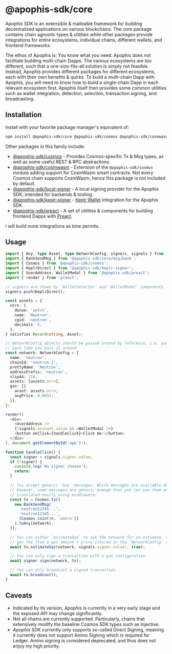 # @apophis-sdk/core
Apophis SDK is an extensible & malleable framework for building decentralized applications on various blockchains. The core package contains chain agnostic types & utilities while other packages provide integrations for entire ecosystems, individual chains, different wallets, and frontend frameworks.

The ethos of Apophis is: You know what you need. Apophis does not facilitate building multi-chain Dapps. The various ecosystems are too different, such that a one-size-fits-all solution is simply not feasible. Instead, Apophis provides different packages for different ecosystems, each with their own benefits & quirks. To build a multi-chain Dapp with Apophis, you will need to know how to build a single-chain Dapp in each relevant ecosystem first. Apophis itself then provides some common utilities such as wallet integration, detection, selection, transaction signing, and broadcasting.

## Installation
Install with your favorite package manager's equivalent of:

```bash
npm install @apophis-sdk/core @apophis-sdk/cosmos @apophis-sdk/cosmwasm @apophis-sdk/local-signer
```

Other packages in this family include:

- [@apophis-sdk/cosmos](https://npmjs.com/package/@apophis-sdk/cosmos) - Provides Cosmos-specific Tx & Msg types, as well as some useful REST & RPC abstractions.
- [@apophis-sdk/cosmwasm](https://npmjs.com/package/@apophis-sdk/cosmwasm) - Extension of the `@apophis-sdk/cosmos` module adding support for CosmWasm smart contracts. Not every Cosmos chain supports CosmWasm, hence this package is not included by default.
- [@apophis-sdk/local-signer](https://npmjs.com/package/@apophis-sdk/local-signer) - A local signing provider for the Apophis SDK, intended for backends & tooling.
- [@apophis-sdk/keplr-signer](https://npmjs.com/package/@apophis-sdk/keplr-signer) - [Keplr Wallet](https://keplr.app) integration for the Apophis SDK.
- [@apophis-sdk/preact](https://npmjs.com/package/@apophis-sdk/preact) - A set of utilities & components for building frontend Dapps with [Preact](https://preactjs.org).

I will build more integrations as time permits.

## Usage
```typescript
import { Any, type Asset, type NetworkConfig, signers, signals } from '@apophis-sdk/core';
import { BankSendMsg } from '@apophis-sdk/core/msg/bank';
import { Cosmos } from '@apophis-sdk/cosmos';
import { KeplrDirect } from '@apophis-sdk/keplr-signer';
import { UserAddress, WalletModal } from '@apophis-sdk/preact';
import { render } from 'preact';

// signers are shown by `WalletSelector` and `WalletModal` components
signers.push(KeplrDirect);

const assets = {
  ntrn: {
    denom: 'untrn',
    name: 'Neutron',
    cgid: 'neutron',
    decimals: 6,
  },
} satisfies Record<string, Asset>;

// NetworkConfig objects should be passed around by reference, i.e. you should not create a new one
// each time you pass it around.
const network: NetworkConfig = {
  name: 'neutron',
  chainId: 'neutron-1',
  prettyName: 'Neutron',
  addressPrefix: 'neutron',
  slip44: 118,
  assets: [assets.ntrn],
  gas: [{
    asset: assets.ntrn,
    avgPrice: 0.0053,
  }],
};

render((
  <div>
    <UserAddress />
    {!signals.account.value && <WalletModal />}
    <button onClick={handleClick}>Click me!</button>
  </div>
), document.getElementById('app')!);

function handleClick() {
  const signer = signals.signer.value;
  if (!signer) {
    console.log('No signer chosen');
    return;
  }

  // Txs accept generic `Any` messages. Which messages are available depends entirely on the chain.
  // However, some messages are generic enough that you can use them across many chains, or can be
  // translated easily using middleware.
  const tx = Cosmos.tx([
    new BankSendMsg(
      'neutron12345...',
      'neutron12345...',
      [Cosmos.coin(1n, 'untrn')]
    ).toAny(network),
  ]);

  // You can either `estimateGas` to ask the network for an estimate, or `computeGas` to compute the
  // gas fee from a gas amount + price (stored in the `NetworkConfig` object).
  await tx.estimateGas(network, signals.signer.value!, true);

  // You can only sign a transaction with a gas configuration.
  await signer.sign(network, tx);

  // You can only broadcast a signed transaction.
  await tx.broadcast();
}
```

## Caveats
- Indicated by its version, *Apophis* is currently in a very early stage and the exposed API may change significantly.
- Not all chains are currently supported. Particularly, chains that extensively modify the baseline Cosmos SDK types such as Injective.
- *Apophis* SDK currently only supports so-called Direct Signing, meaning it currently does not support Amino Signing which is required for Ledger. Amino signing is considered deprecated, and thus does not enjoy my high priority.

